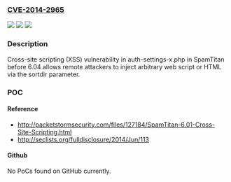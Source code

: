 ### [CVE-2014-2965](https://cve.mitre.org/cgi-bin/cvename.cgi?name=CVE-2014-2965)
![](https://img.shields.io/static/v1?label=Product&message=n%2Fa&color=blue)
![](https://img.shields.io/static/v1?label=Version&message=n%2Fa&color=blue)
![](https://img.shields.io/static/v1?label=Vulnerability&message=n%2Fa&color=brighgreen)

### Description

Cross-site scripting (XSS) vulnerability in auth-settings-x.php in SpamTitan before 6.04 allows remote attackers to inject arbitrary web script or HTML via the sortdir parameter.

### POC

#### Reference
- http://packetstormsecurity.com/files/127184/SpamTitan-6.01-Cross-Site-Scripting.html
- http://seclists.org/fulldisclosure/2014/Jun/113

#### Github
No PoCs found on GitHub currently.


